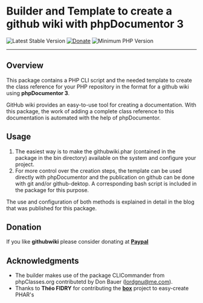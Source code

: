 # Builder and Template to create a github wiki with phpDocumentor 3

 ![Latest Stable Version](https://img.shields.io/badge/release-v1.0.0-brightgreen.svg)
 [![Donate](https://img.shields.io/static/v1?label=donate&message=PayPal&color=orange)](https://www.paypal.me/SKientzler/5.00EUR)
 ![Minimum PHP Version](https://img.shields.io/badge/php-%3E%3D%207.4-8892BF.svg)
 
----------

## Overview

This package contains a PHP CLI script and the needed template to create the class reference for
your PHP repository in the format for a github wiki using **phpDocumentor 3**.

GitHub wiki provides an easy-to-use tool for creating a documentation.
With this package, the work of adding a complete class reference to this documentation is automated with the help of phpDocumentor. 

## Usage
1. The easiest way is to make the githubwiki.phar (contained in the package in the bin directory) available on the system and configure your project.
2. For more control over the creation steps, the template can be used directly with phpDocumentor and the publication on github can be done with git and/or github-dektop. A corresponding bash script is included in the package for this purpose. 

The use and configuration of both methods is explained in detail in the blog that was published for this package.  

## Donation
If you like **githubwiki** please consider donating at **[Paypal](https://www.paypal.me/SKientzler/5.00EUR)**

## Acknowledgments 
- The builder makes use of the package CLICommander from phpClasses.org contributetd by Don Bauer (lordgnu@me.com). 
- Thanks to **Théo FIDRY** for contributing the **[box](https://github.com/box-project/box)** project to easy-create PHAR's 